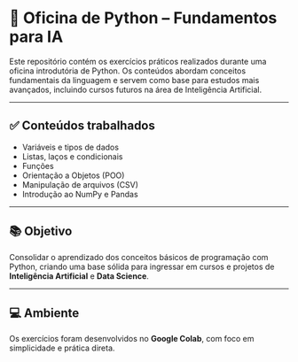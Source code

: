 # 🐍 Oficina de Python – Fundamentos para IA

Este repositório contém os exercícios práticos realizados durante uma oficina introdutória de Python. Os conteúdos abordam conceitos fundamentais da linguagem e servem como base para estudos mais avançados, incluindo cursos futuros na área de Inteligência Artificial.

---

## ✅ Conteúdos trabalhados

- Variáveis e tipos de dados  
- Listas, laços e condicionais  
- Funções  
- Orientação a Objetos (POO)  
- Manipulação de arquivos (CSV)  
- Introdução ao NumPy e Pandas  

---

## 📚 Objetivo

Consolidar o aprendizado dos conceitos básicos de programação com Python, criando uma base sólida para ingressar em cursos e projetos de **Inteligência Artificial** e **Data Science**.

---

## 💻 Ambiente

Os exercícios foram desenvolvidos no **Google Colab**, com foco em simplicidade e prática direta.
